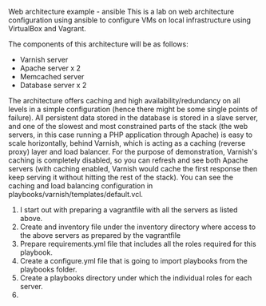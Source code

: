 Web architecture example - ansible
This is a lab on web architecture configuration using ansible to configure VMs on local infrastructure using VirtualBox and Vagrant.

The components of this architecture will be as follows:
- Varnish server
- Apache server x 2
- Memcached server
- Database server x 2

The architecture offers caching and high availability/redundancy on all levels in a simple configuration (hence there might be some single points of failure).
All persistent data stored in the database is stored in a slave server, and one of the slowest and most constrained parts of the stack (the web servers, in this case running a PHP application through Apache) is easy to scale horizontally, behind Varnish, which is acting as a caching (reverse proxy) layer and load balancer.
For the purpose of demonstration, Varnish's caching is completely disabled, so you can refresh and see both Apache servers (with caching enabled, Varnish would cache the first response then keep serving it without hitting the rest of the stack). You can see the caching and load balancing configuration in playbooks/varnish/templates/default.vcl.

1. I start out with preparing a vagrantfile with all the servers as listed above.
2. Create and inventory file under the inventory directory where access to the above servers as prepared by the vagrantfile
3. Prepare requirements.yml file that includes all the roles required for this playbook.
4. Create a configure.yml file that is going to import playbooks from the playbooks folder.
5. Create a playbooks directory under which the individual roles for each server.
6. 
